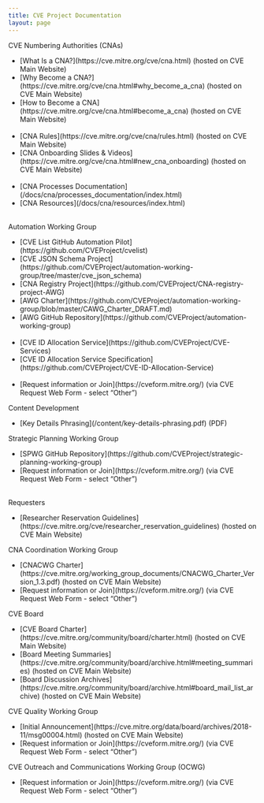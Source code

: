 ```yaml
---
title: CVE Project Documentation
layout: page
---
```


<div class="row">
  
  <div class="col-md-6">
    <div class="panel panel-default">
      <div class="panel-heading">
        <div class="panel-title">CVE Numbering Authorities (CNAs)</div>
      </div>
      <div class="panel-body">
       <ul>
         <li markdown="span">[What Is a CNA?](https://cve.mitre.org/cve/cna.html) (hosted on CVE Main Website)</li>
         <li markdown="span">[Why Become a CNA?](https://cve.mitre.org/cve/cna.html#why_become_a_cna) (hosted on CVE Main Website)</li> 
         <li markdown="span">[How to Become a CNA](https://cve.mitre.org/cve/cna.html#become_a_cna) (hosted on CVE Main Website)</li>
         <br>
         <li markdown="span">[CNA Rules](https://cve.mitre.org/cve/cna/rules.html) (hosted on CVE Main Website)</li> 
         <li markdown="span">[CNA Onboarding Slides & Videos](https://cve.mitre.org/cve/cna.html#new_cna_onboarding) (hosted on CVE Main Website)</li>
         <br>
         <li markdown="span">[CNA Processes Documentation](/docs/cna/processes_documentation/index.html)</li>
         <li markdown="span">[CNA Resources](/docs/cna/resources/index.html)</li>         
       </ul>
       <br>
      </div>
    </div>
  </div>

  <div class="col-md-6">
    <div class="panel panel-default">
      <div class="panel-heading">
        <div class="panel-title">Automation Working Group</div>
      </div>
      <div class="panel-body">
       <ul>
         <li markdown="span">[CVE List GitHub Automation Pilot](https://github.com/CVEProject/cvelist)</li>
         <li markdown="span">[CVE JSON Schema Project](https://github.com/CVEProject/automation-working-group/tree/master/cve_json_schema)</li>
         <li markdown="span">[CNA Registry Project](https://github.com/CVEProject/CNA-registry-project-AWG)</li>
         <li markdown="span">[AWG Charter](https://github.com/CVEProject/automation-working-group/blob/master/CAWG_Charter_DRAFT.md)</li>        
         <li markdown="span">[AWG GitHub Repository](https://github.com/CVEProject/automation-working-group)</li>
         <br>
         <li markdown="span">[CVE ID Allocation Service](https://github.com/CVEProject/CVE-Services)</li>
         <li markdown="span">[CVE ID Allocation Service Specification](https://github.com/CVEProject/CVE-ID-Allocation-Service)</li>
         <br>
         <li markdown="span">[Request information or Join](https://cveform.mitre.org/) (via CVE Request Web Form - select “Other”)</li>
      </ul>
      </div>
    </div>
  </div>
  
  </div>
  
  <div class="col-md-6">
    <div class="panel panel-default">
      <div class="panel-heading">
        <div class="panel-title">Content Development</div>
      </div>
      <div class="panel-body">
        <ul>
          <li markdown="span">[Key Details Phrasing](/content/key-details-phrasing.pdf) (PDF)<br></li>
        </ul>
      </div>
    </div>
  </div>

  <div class="col-md-6">
    <div class="panel panel-default">
      <div class="panel-heading">
        <div class="panel-title">Strategic Planning Working Group</div>
      </div>
      <div class="panel-body">
        <ul>
          <li markdown="span">[SPWG GitHub Repository](https://github.com/CVEProject/strategic-planning-working-group)</li>
          <li markdown="span">[Request information or Join](https://cveform.mitre.org/) (via CVE Request Web Form - select “Other”)</li>
        </ul>
        <br>
      </div>
    </div>
  </div>

<div class="row">

  <div class="col-md-6">
    <div class="panel panel-default">
      <div class="panel-heading">
        <div class="panel-title">Requesters</div>
      </div>
      <div class="panel-body">
        <ul>
          <li markdown="span">[Researcher Reservation Guidelines](https://cve.mitre.org/cve/researcher_reservation_guidelines) (hosted on CVE Main Website)</li>
        </ul>
      </div>
    </div>
  </div>

  <div class="col-md-6">
    <div class="panel panel-default">
      <div class="panel-heading">
        <div class="panel-title">CNA Coordination Working Group</div>
      </div>
      <div class="panel-body">
       <ul>
         <li markdown="span">[CNACWG Charter](https://cve.mitre.org/working_group_documents/CNACWG_Charter_Version_1.3.pdf) (hosted on CVE Main Website)</li>     
         <li markdown="span">[Request information or Join](https://cveform.mitre.org/) (via CVE Request Web Form - select “Other”)</li>
       </ul>
      </div>
    </div>
  </div>

 <div class="col-md-6">
    <div class="panel panel-default">
      <div class="panel-heading">
        <div class="panel-title">CVE Board</div>
      </div>
      <div class="panel-body">
        <ul>
           <li markdown="span">[CVE Board Charter](https://cve.mitre.org/community/board/charter.html) (hosted on CVE Main Website)</li> 
           <li markdown="span">[Board Meeting Summaries](https://cve.mitre.org/community/board/archive.html#meeting_summaries) (hosted on CVE Main Website)</li> 
           <li markdown="span">[Board Discussion Archives](https://cve.mitre.org/community/board/archive.html#board_mail_list_archive) (hosted on CVE Main Website)</li> 
       </ul>
      </div>
    </div>
  </div>

  <div class="col-md-6">
    <div class="panel panel-default">
      <div class="panel-heading">
        <div class="panel-title">CVE Quality Working Group</div>
      </div>
      <div class="panel-body">
       <ul>
         <li markdown="span">[Initial Announcement](https://cve.mitre.org/data/board/archives/2018-11/msg00004.html) (hosted on CVE Main Website)</li>
         <li markdown="span">[Request information or Join](https://cveform.mitre.org/) (via CVE Request Web Form - select “Other”)</li>
       </ul>
      </div>
    </div>
  </div>


<div class="row">
  
   <div class="col-md-6">
    <div>
      <div>
        <div> 
         <div>
      </div>
    </div>
  </div>
  </div>
 </div>      
  
  <div class="col-md-6">
    <div class="panel panel-default">
      <div class="panel-heading">
        <div class="panel-title">CVE Outreach and Communications Working Group (OCWG)</div>
      </div>
      <div class="panel-body">
       <ul>
         <li markdown="span">[Request information or Join](https://cveform.mitre.org/) (via CVE Request Web Form - select “Other”)</li>
       </ul>
      </div>
    </div>
  </div>
 </div>
 
</div>
